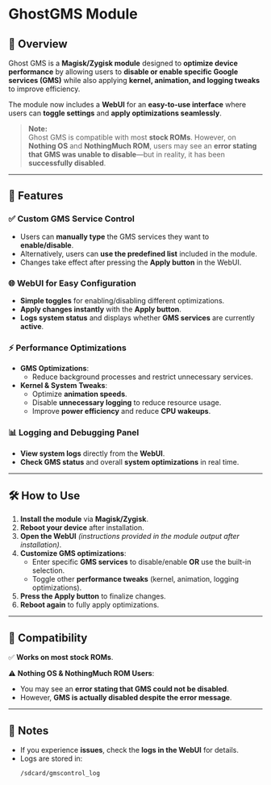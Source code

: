# GhostGMS Module  

## 📌 Overview  
Ghost GMS is a **Magisk/Zygisk module** designed to **optimize device performance** by allowing users to **disable or enable specific Google services (GMS)** while also applying **kernel, animation, and logging tweaks** to improve efficiency.  

The module now includes a **WebUI** for an **easy-to-use interface** where users can **toggle settings** and **apply optimizations seamlessly**.  

> **Note:**  
> Ghost GMS is compatible with most **stock ROMs**. However, on **Nothing OS** and **NothingMuch ROM**, users may see an **error stating that GMS was unable to disable**—but in reality, it has been **successfully disabled**.  

---

## 🚀 Features  

### ✅ **Custom GMS Service Control**  
- Users can **manually type** the GMS services they want to **enable/disable**.  
- Alternatively, users can **use the predefined list** included in the module.  
- Changes take effect after pressing the **Apply button** in the WebUI.  

### 🌐 **WebUI for Easy Configuration**  
- **Simple toggles** for enabling/disabling different optimizations.  
- **Apply changes instantly** with the **Apply button**.  
- **Logs system status** and displays whether **GMS services** are currently **active**.  

### ⚡ **Performance Optimizations**  
- **GMS Optimizations**:  
  - Reduce background processes and restrict unnecessary services.  
- **Kernel & System Tweaks**:  
  - Optimize **animation speeds**.  
  - Disable **unnecessary logging** to reduce resource usage.  
  - Improve **power efficiency** and reduce **CPU wakeups**.  

### 📊 **Logging and Debugging Panel**  
- **View system logs** directly from the **WebUI**.  
- **Check GMS status** and overall **system optimizations** in real time.  

---

## 🛠️ How to Use  

1. **Install the module** via **Magisk/Zygisk**.  
2. **Reboot your device** after installation.  
3. **Open the WebUI** *(instructions provided in the module output after installation)*.  
4. **Customize GMS optimizations**:  
   - Enter specific **GMS services** to disable/enable **OR** use the built-in selection.  
   - Toggle other **performance tweaks** (kernel, animation, logging optimizations).  
5. **Press the Apply button** to finalize changes.  
6. **Reboot again** to fully apply optimizations.  

---

## 🔄 Compatibility  
✅ **Works on most stock ROMs**.  

⚠️ **Nothing OS & NothingMuch ROM Users**:  
- You may see an **error stating that GMS could not be disabled**.  
- However, **GMS is actually disabled despite the error message**.  

---

## 📜 Notes  
- If you experience **issues**, check the **logs in the WebUI** for details.  
- Logs are stored in:  
  ```bash
  /sdcard/gmscontrol_log
